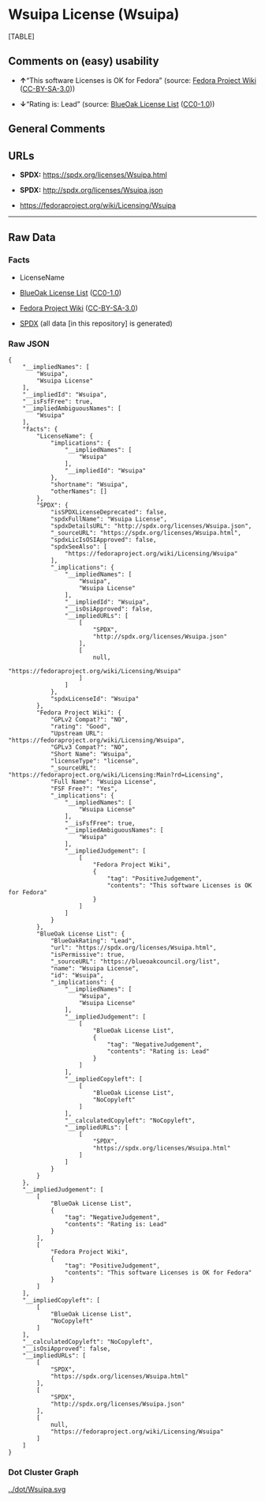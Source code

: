 Wsuipa License (Wsuipa)
=======================

[TABLE]

Comments on (easy) usability
----------------------------

-   **↑**“This software Licenses is OK for Fedora” (source: [Fedora
    Project
    Wiki](https://fedoraproject.org/wiki/Licensing:Main?rd=Licensing "Fedora Project Wiki")
    ([CC-BY-SA-3.0](https://creativecommons.org/licenses/by-sa/3.0/legalcode "CC-BY-SA-3.0")))

-   **↓**“Rating is: Lead” (source: [BlueOak License
    List](https://blueoakcouncil.org/list "BlueOak License List")
    ([CC0-1.0](https://raw.githubusercontent.com/blueoakcouncil/blue-oak-list-npm-package/master/LICENSE "CC0-1.0")))

General Comments
----------------

URLs
----

-   **SPDX:** https://spdx.org/licenses/Wsuipa.html

-   **SPDX:** http://spdx.org/licenses/Wsuipa.json

-   https://fedoraproject.org/wiki/Licensing/Wsuipa

------------------------------------------------------------------------

Raw Data
--------

### Facts

-   LicenseName

-   [BlueOak License
    List](https://blueoakcouncil.org/list "BlueOak License List")
    ([CC0-1.0](https://raw.githubusercontent.com/blueoakcouncil/blue-oak-list-npm-package/master/LICENSE "CC0-1.0"))

-   [Fedora Project
    Wiki](https://fedoraproject.org/wiki/Licensing:Main?rd=Licensing "Fedora Project Wiki")
    ([CC-BY-SA-3.0](https://creativecommons.org/licenses/by-sa/3.0/legalcode "CC-BY-SA-3.0"))

-   [SPDX](https://spdx.org/licenses/Wsuipa.html "SPDX") (all data \[in
    this repository\] is generated)

### Raw JSON

    {
        "__impliedNames": [
            "Wsuipa",
            "Wsuipa License"
        ],
        "__impliedId": "Wsuipa",
        "__isFsfFree": true,
        "__impliedAmbiguousNames": [
            "Wsuipa"
        ],
        "facts": {
            "LicenseName": {
                "implications": {
                    "__impliedNames": [
                        "Wsuipa"
                    ],
                    "__impliedId": "Wsuipa"
                },
                "shortname": "Wsuipa",
                "otherNames": []
            },
            "SPDX": {
                "isSPDXLicenseDeprecated": false,
                "spdxFullName": "Wsuipa License",
                "spdxDetailsURL": "http://spdx.org/licenses/Wsuipa.json",
                "_sourceURL": "https://spdx.org/licenses/Wsuipa.html",
                "spdxLicIsOSIApproved": false,
                "spdxSeeAlso": [
                    "https://fedoraproject.org/wiki/Licensing/Wsuipa"
                ],
                "_implications": {
                    "__impliedNames": [
                        "Wsuipa",
                        "Wsuipa License"
                    ],
                    "__impliedId": "Wsuipa",
                    "__isOsiApproved": false,
                    "__impliedURLs": [
                        [
                            "SPDX",
                            "http://spdx.org/licenses/Wsuipa.json"
                        ],
                        [
                            null,
                            "https://fedoraproject.org/wiki/Licensing/Wsuipa"
                        ]
                    ]
                },
                "spdxLicenseId": "Wsuipa"
            },
            "Fedora Project Wiki": {
                "GPLv2 Compat?": "NO",
                "rating": "Good",
                "Upstream URL": "https://fedoraproject.org/wiki/Licensing/Wsuipa",
                "GPLv3 Compat?": "NO",
                "Short Name": "Wsuipa",
                "licenseType": "license",
                "_sourceURL": "https://fedoraproject.org/wiki/Licensing:Main?rd=Licensing",
                "Full Name": "Wsuipa License",
                "FSF Free?": "Yes",
                "_implications": {
                    "__impliedNames": [
                        "Wsuipa License"
                    ],
                    "__isFsfFree": true,
                    "__impliedAmbiguousNames": [
                        "Wsuipa"
                    ],
                    "__impliedJudgement": [
                        [
                            "Fedora Project Wiki",
                            {
                                "tag": "PositiveJudgement",
                                "contents": "This software Licenses is OK for Fedora"
                            }
                        ]
                    ]
                }
            },
            "BlueOak License List": {
                "BlueOakRating": "Lead",
                "url": "https://spdx.org/licenses/Wsuipa.html",
                "isPermissive": true,
                "_sourceURL": "https://blueoakcouncil.org/list",
                "name": "Wsuipa License",
                "id": "Wsuipa",
                "_implications": {
                    "__impliedNames": [
                        "Wsuipa",
                        "Wsuipa License"
                    ],
                    "__impliedJudgement": [
                        [
                            "BlueOak License List",
                            {
                                "tag": "NegativeJudgement",
                                "contents": "Rating is: Lead"
                            }
                        ]
                    ],
                    "__impliedCopyleft": [
                        [
                            "BlueOak License List",
                            "NoCopyleft"
                        ]
                    ],
                    "__calculatedCopyleft": "NoCopyleft",
                    "__impliedURLs": [
                        [
                            "SPDX",
                            "https://spdx.org/licenses/Wsuipa.html"
                        ]
                    ]
                }
            }
        },
        "__impliedJudgement": [
            [
                "BlueOak License List",
                {
                    "tag": "NegativeJudgement",
                    "contents": "Rating is: Lead"
                }
            ],
            [
                "Fedora Project Wiki",
                {
                    "tag": "PositiveJudgement",
                    "contents": "This software Licenses is OK for Fedora"
                }
            ]
        ],
        "__impliedCopyleft": [
            [
                "BlueOak License List",
                "NoCopyleft"
            ]
        ],
        "__calculatedCopyleft": "NoCopyleft",
        "__isOsiApproved": false,
        "__impliedURLs": [
            [
                "SPDX",
                "https://spdx.org/licenses/Wsuipa.html"
            ],
            [
                "SPDX",
                "http://spdx.org/licenses/Wsuipa.json"
            ],
            [
                null,
                "https://fedoraproject.org/wiki/Licensing/Wsuipa"
            ]
        ]
    }

### Dot Cluster Graph

[../dot/Wsuipa.svg](../dot/Wsuipa.svg "../dot/Wsuipa.svg")
